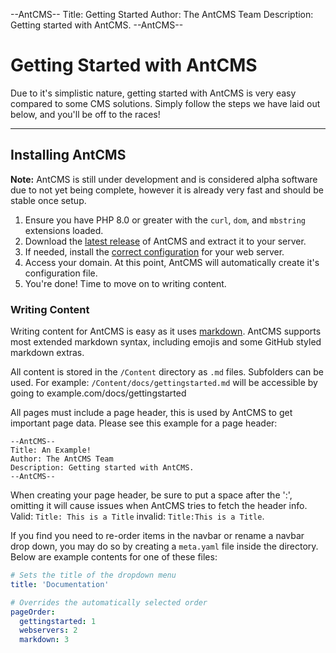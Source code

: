 --AntCMS--
Title: Getting Started
Author: The AntCMS Team
Description: Getting started with AntCMS.
--AntCMS--

# Getting Started with AntCMS

Due to it's simplistic nature, getting started with AntCMS is very easy compared to some CMS solutions. Simply follow the steps we have laid out below, and you'll be off to the races!

<hr/>

## Installing AntCMS

**Note:** AntCMS is still under development and is considered alpha software due to not yet being complete, however it is already very fast and should be stable once setup.

1. Ensure you have PHP 8.0 or greater with the `curl`, `dom`, and `mbstring` extensions loaded.
2. Download the [latest release](https://github.com/AntCMS-org/AntCMS/releases) of AntCMS and extract it to your server.
3. If needed, install the [correct configuration](https://github.com/AntCMS-org/AntCMS/blob/main/configs) for your web server.
4. Access your domain. At this point, AntCMS will automatically create it's configuration file.
5. You're done! Time to move on to writing content.

### Writing Content

Writing content for AntCMS is easy as it uses [markdown](https://www.markdownguide.org/cheat-sheet/). AntCMS supports most extended markdown syntax, including emojis and some GitHub styled markdown extras.

All content is stored in the `/Content` directory as `.md` files. Subfolders can be used. For example: `/Content/docs/gettingstarted.md` will be accessible by going to example.com/docs/gettingstarted

All pages must include a page header, this is used by AntCMS to get important page data. Please see this example for a page header:

```
--AntCMS--
Title: An Example!
Author: The AntCMS Team
Description: Getting started with AntCMS.
--AntCMS--
```

When creating your page header, be sure to put a space after the ':', omitting it will cause issues when AntCMS tries to fetch the header info.
Valid: `Title: This is a Title` invalid: `Title:This is a Title`.

If you find you need to re-order items in the navbar or rename a navbar drop down, you may do so by creating a `meta.yaml` file inside the directory.
Below are example contents for one of these files:
```yaml
# Sets the title of the dropdown menu
title: 'Documentation'

# Overrides the automatically selected order
pageOrder:
  gettingstarted: 1
  webservers: 2
  markdown: 3
```